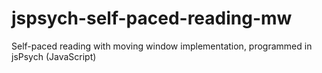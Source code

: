 # jspsych-self-paced-reading-mw
Self-paced reading with moving window implementation, programmed in jsPsych (JavaScript)
